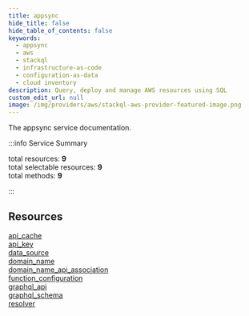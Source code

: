 ```yaml
---
title: appsync
hide_title: false
hide_table_of_contents: false
keywords:
  - appsync
  - aws
  - stackql
  - infrastructure-as-code
  - configuration-as-data
  - cloud inventory
description: Query, deploy and manage AWS resources using SQL
custom_edit_url: null
image: /img/providers/aws/stackql-aws-provider-featured-image.png
---
```


The appsync service documentation.

:::info Service Summary

<div class="row">
<div class="providerDocColumn">
<span>total resources:&nbsp;<b>9</b></span><br />
<span>total selectable resources:&nbsp;<b>9</b></span><br />
<span>total methods:&nbsp;<b>9</b></span><br />
</div>
</div>

:::

## Resources
<div class="row">
<div class="providerDocColumn">
<a href="/providers/aws/appsync/api_cache/">api_cache</a><br />
<a href="/providers/aws/appsync/api_key/">api_key</a><br />
<a href="/providers/aws/appsync/data_source/">data_source</a><br />
<a href="/providers/aws/appsync/domain_name/">domain_name</a><br />
<a href="/providers/aws/appsync/domain_name_api_association/">domain_name_api_association</a>
</div>
<div class="providerDocColumn">
<a href="/providers/aws/appsync/function_configuration/">function_configuration</a><br />
<a href="/providers/aws/appsync/graphql_api/">graphql_api</a><br />
<a href="/providers/aws/appsync/graphql_schema/">graphql_schema</a><br />
<a href="/providers/aws/appsync/resolver/">resolver</a>
</div>
</div>